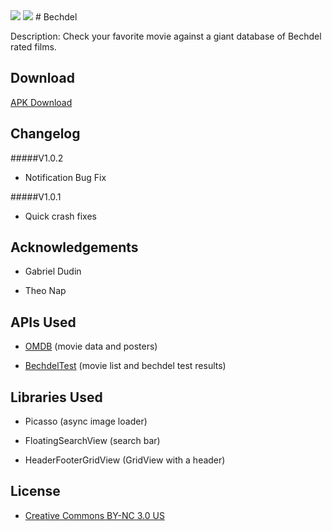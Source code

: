<img src="http://i.imgbox.com/BFBrpYwZ.png"/>

<img src="http://i.imgbox.com/WmAF1EHR.png"/>
#	Bechdel

Description: Check your favorite movie against a giant database of Bechdel rated films.


## Download
[APK Download](https://drive.google.com/file/d/0BwH2ptQ2m2LpcnVGbjJzN2V0OEU/view?usp=sharing)

## Changelog
#####V1.0.2
- Notification Bug Fix

#####V1.0.1
- Quick crash fixes

## Acknowledgements

* Gabriel Dudin

* Theo Nap

## APIs Used

* [OMDB](http://www.omdbapi.com/) (movie data and posters)

* [BechdelTest](http://bechdeltest.com/api/v1/doc) (movie list and bechdel test results)

## Libraries Used

* Picasso (async image loader)

* FloatingSearchView (search bar)

* HeaderFooterGridView (GridView with a header)

## License

* [Creative Commons BY-NC 3.0 US](https://creativecommons.org/licenses/by-nc/3.0/us/)
